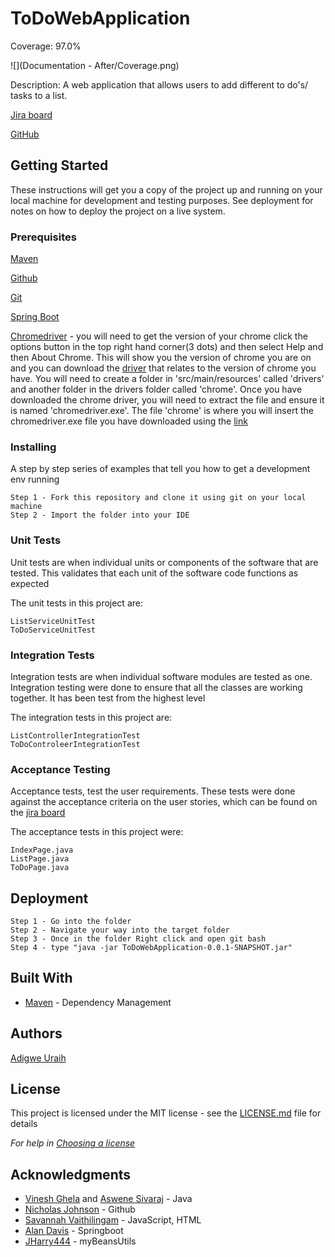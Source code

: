 # ToDoWebApplication

Coverage: 97.0%

![](Documentation - After/Coverage.png)

Description: A web application that allows users to add different to do's/ tasks to a list.

[Jira board](https://auraihqa.atlassian.net/jira/software/c/projects/TDWA/issues/)

[GitHub](https://github.com/AUraihQA/ToDoWebApplication)


## Getting Started

These instructions will get you a copy of the project up and running on your local machine for development and testing purposes. See deployment for notes on how to deploy the project on a live system.

### Prerequisites

[Maven](https://maven.apache.org/index.html) 

[Github](https://github.com/)

[Git](https://git-scm.com/downloads)

[Spring Boot](https://spring.io/tools)

[Chromedriver](https://chromedriver.storage.googleapis.com/index.html) - you will need to get the version of your chrome click the options button in the top right hand corner(3 dots) and then select Help and then About Chrome. 
This will show you the version of chrome you are on and you can download the [driver](https://chromedriver.storage.googleapis.com/index.html) that relates to the version of chrome you have. 
You will need to create a folder in 'src/main/resources' called 'drivers' and another folder in the drivers folder called 'chrome'. Once you have downloaded the chrome driver, you will need to extract the file and ensure it is named 'chromedriver.exe'.
The file 'chrome' is where you will insert the chromedriver.exe file you have downloaded using the [link](https://chromedriver.storage.googleapis.com/index.html)

### Installing

A step by step series of examples that tell you how to get a development env running


```
Step 1 - Fork this repository and clone it using git on your local machine
Step 2 - Import the folder into your IDE

```

### Unit Tests 

Unit tests are when individual units or components of the software that are tested. This validates that each unit of the software code functions as expected

The unit tests in this project are:

```
ListServiceUnitTest
ToDoServiceUnitTest
```

### Integration Tests 
Integration tests are when individual software modules are tested as one. Integration testing were done to ensure that all the classes are working together. It has been test from the highest level

The integration tests in this project are:

```
ListControllerIntegrationTest
ToDoControleerIntegrationTest
```

### Acceptance Testing

Acceptance tests, test the user requirements. These tests were done against the acceptance criteria on the user stories, which can be found on the [jira board](https://auraihqa.atlassian.net/jira/software/c/projects/TDWA/issues/)

The acceptance tests in this project were:

```
IndexPage.java
ListPage.java
ToDoPage.java
```

## Deployment

```
Step 1 - Go into the folder
Step 2 - Navigate your way into the target folder
Step 3 - Once in the folder Right click and open git bash
Step 4 - type "java -jar ToDoWebApplication-0.0.1-SNAPSHOT.jar"
```

## Built With

* [Maven](https://maven.apache.org/) - Dependency Management


## Authors

[Adigwe Uraih](https://github.com/AUraihQA)

## License

This project is licensed under the MIT license - see the [LICENSE.md](LICENSE.md) file for details 

*For help in [Choosing a license](https://choosealicense.com/)*

## Acknowledgments

* [Vinesh Ghela](https://github.com/vineshghela) and [Aswene Sivaraj](https://github.com/Asivaraj-QA) - Java
* [Nicholas Johnson](https://github.com/nickrstewarttds) - Github
* [Savannah Vaithilingam](https://github.com/savannahvaith) - JavaScript, HTML
* [Alan Davis](https://github.com/MorickClive) - Springboot
* [JHarry444](https://github.com/JHarry444) - myBeansUtils
